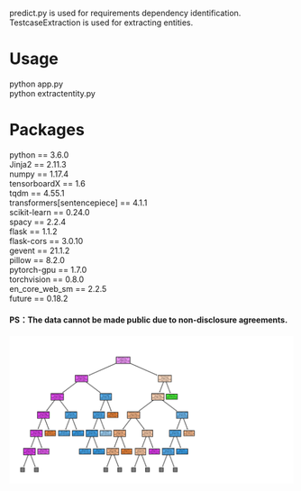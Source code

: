 predict.py is used for requirements dependency identification.  
TestcaseExtraction is used for extracting entities.

# Usage

python app.py  
python extractentity.py

# Packages

python == 3.6.0  
Jinja2 == 2.11.3  
numpy == 1.17.4  
tensorboardX == 1.6  
tqdm == 4.55.1  
transformers[sentencepiece] == 4.1.1  
scikit-learn == 0.24.0  
spacy == 2.2.4  
flask == 1.1.2  
flask-cors == 3.0.10  
gevent == 21.1.2  
pillow == 8.2.0  
pytorch-gpu == 1.7.0  
torchvision == 0.8.0  
en_core_web_sm == 2.2.5  
future == 0.18.2  

#### PS：The data cannot be made public due to non-disclosure agreements.

![image](https://github.com/czycurefun/RequirementDependency/blob/master/IMG/DT.png)
